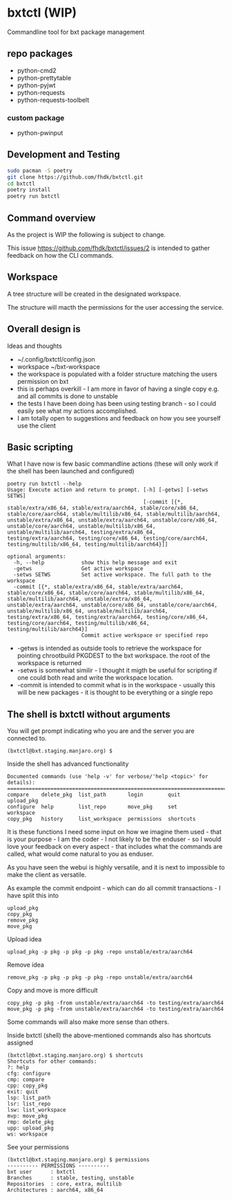 # bxtctl (WIP)

Commandline tool for bxt package management

## repo packages

- python-cmd2
- python-prettytable
- python-pyjwt
- python-requests
- python-requests-toolbelt

### custom package

- python-pwinput

## Development and Testing

```bash
sudo pacman -S poetry
git clone https://github.com/fhdk/bxtctl.git
cd bxtctl
poetry install
poetry run bxtctl
```

## Command overview

As the project is WIP the following is subject to change.

This issue https://github.com/fhdk/bxtctl/issues/2 is intended to gather feedback on how the CLI commands.

## Workspace 
A tree structure will be created in the designated workspace.

The structure will macth the permissions for the user accessing the service.

## Overall design is
Ideas and thoughts
- ~/.config/bxtctl/config.json
- workspace ~/bxt-workspace
- the workspace is populated with a folder structure matching the users permission on bxt
- this is perhaps overkill - I am more in favor of having a single copy e.g. and all commits is done to unstable
- the tests I have been doing has been using testing branch - so I could easily see what my actions accomplished.
- I am totally open to suggestions and feedback on how you see yourself use the client

## Basic scripting
What I have now is few basic commandline actions (these will only work if the shell has been launched and configured)

```
poetry run bxtctl --help
Usage: Execute action and return to prompt. [-h] [-getws] [-setws SETWS]
                                            [-commit [{*, stable/extra/x86_64, stable/extra/aarch64, stable/core/x86_64, stable/core/aarch64, stable/multilib/x86_64, stable/multilib/aarch64, unstable/extra/x86_64, unstable/extra/aarch64, unstable/core/x86_64, unstable/core/aarch64, unstable/multilib/x86_64, unstable/multilib/aarch64, testing/extra/x86_64, testing/extra/aarch64, testing/core/x86_64, testing/core/aarch64, testing/multilib/x86_64, testing/multilib/aarch64}]]

optional arguments:
  -h, --help            show this help message and exit
  -getws                Get active workspace
  -setws SETWS          Set active workspace. The full path to the workspace
  -commit [{*, stable/extra/x86_64, stable/extra/aarch64, stable/core/x86_64, stable/core/aarch64, stable/multilib/x86_64, stable/multilib/aarch64, unstable/extra/x86_64, unstable/extra/aarch64, unstable/core/x86_64, unstable/core/aarch64, unstable/multilib/x86_64, unstable/multilib/aarch64, testing/extra/x86_64, testing/extra/aarch64, testing/core/x86_64, testing/core/aarch64, testing/multilib/x86_64, testing/multilib/aarch64}]
                        Commit active workspace or specified repo
```

- -getws is intended as outside tools to retrieve the workspace for pointing chrootbuild PKGDEST to the bxt workspace. the root of the workspace is returned
- -setws is somewhat similir - I thought it migth be useful for scripting if one could both read and write the workspace location.
- -commit is intended to commit what is in the workspace - usually this will be new packages - it is thought to be everything or a single repo

## The shell is bxtctl without arguments

You will get prompt indicating who you are and the server you are connected to.

```
(bxtctl@bxt.staging.manjaro.org) $ 
```

Inside the shell has advanced functionality

```
Documented commands (use 'help -v' for verbose/'help <topic>' for details):
===========================================================================
compare    delete_pkg  list_path       login        quit       upload_pkg
configure  help        list_repo       move_pkg     set        workspace 
copy_pkg   history     list_workspace  permissions  shortcuts
```

It is these functions I need some input on how we imagine them used - that is your purpose - I am the coder - I not likely to be the enduser - so I would love your feedback on every aspect - that includes what the commands are called, what would come natural to you as enduser.

As you have seen the webui is highly versatile, and it is next to impossible to make the client as versatile.

As example the commit endpoint - which can do all commit transactions - I have split this into

```
upload_pkg
copy_pkg
remove_pkg
move_pkg
```

Upload idea
```
upload_pkg -p pkg -p pkg -p pkg -repo unstable/extra/aarch64
```
Remove idea
```
remove_pkg -p pkg -p pkg -p pkg -repo unstable/extra/aarch64
```

Copy and move is more difficult

```
copy_pkg -p pkg -from unstable/extra/aarch64 -to testing/extra/aarch64
move_pkg -p pkg -from unstable/extra/aarch64 -to testing/extra/aarch64
```

Some commands will also make more sense than others.

Inside bxtctl (shell) the above-mentioned commands also has shortcuts assigned

```
(bxtctl@bxt.staging.manjaro.org) $ shortcuts
Shortcuts for other commands:
?: help
cfg: configure
cmp: compare
cpp: copy_pkg
exit: quit
lsp: list_path
lsr: list_repo
lsw: list_workspace
mvp: move_pkg
rmp: delete_pkg
upp: upload_pkg
ws: workspace
```

See your permissions
```
(bxtctl@bxt.staging.manjaro.org) $ permissions
---------- PERMISSIONS ----------
bxt user      : bxtctl
Branches      : stable, testing, unstable
Repositories  : core, extra, multilib
Architectures : aarch64, x86_64
```

